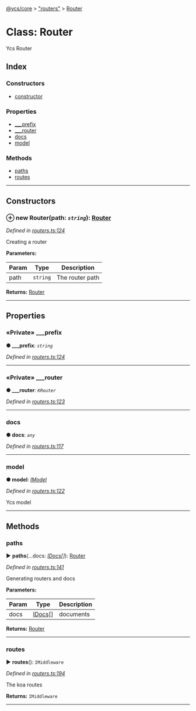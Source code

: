 [@ycs/core](../README.md) > ["routers"](../modules/_routers_.md) > [Router](../classes/_routers_.router.md)



# Class: Router


Ycs Router

## Index

### Constructors

* [constructor](_routers_.router.md#constructor)


### Properties

* [___prefix](_routers_.router.md#___prefix)
* [___router](_routers_.router.md#___router)
* [docs](_routers_.router.md#docs)
* [model](_routers_.router.md#model)


### Methods

* [paths](_routers_.router.md#paths)
* [routes](_routers_.router.md#routes)



---
## Constructors
<a id="constructor"></a>


### ⊕ **new Router**(path: *`string`*): [Router](_routers_.router.md)


*Defined in [routers.ts:124](https://github.com/yc-server/core/blob/408b191/src/routers.ts#L124)*



Creating a router


**Parameters:**

| Param | Type | Description |
| ------ | ------ | ------ |
| path | `string`   |  The router path |





**Returns:** [Router](_routers_.router.md)

---


## Properties
<a id="___prefix"></a>

### «Private» ___prefix

**●  ___prefix**:  *`string`* 

*Defined in [routers.ts:124](https://github.com/yc-server/core/blob/408b191/src/routers.ts#L124)*





___

<a id="___router"></a>

### «Private» ___router

**●  ___router**:  *`KRouter`* 

*Defined in [routers.ts:123](https://github.com/yc-server/core/blob/408b191/src/routers.ts#L123)*





___

<a id="docs"></a>

###  docs

**●  docs**:  *`any`* 

*Defined in [routers.ts:117](https://github.com/yc-server/core/blob/408b191/src/routers.ts#L117)*





___

<a id="model"></a>

###  model

**●  model**:  *[IModel](../interfaces/_db_.imodel.md)* 

*Defined in [routers.ts:122](https://github.com/yc-server/core/blob/408b191/src/routers.ts#L122)*



Ycs model




___


## Methods
<a id="paths"></a>

###  paths

► **paths**(...docs: *[IDocs](../interfaces/_docs_.idocs.md)[]*): [Router](_routers_.router.md)



*Defined in [routers.ts:141](https://github.com/yc-server/core/blob/408b191/src/routers.ts#L141)*



Generating routers and docs


**Parameters:**

| Param | Type | Description |
| ------ | ------ | ------ |
| docs | [IDocs](../interfaces/_docs_.idocs.md)[]   |  documents |





**Returns:** [Router](_routers_.router.md)





___

<a id="routes"></a>

###  routes

► **routes**(): `IMiddleware`



*Defined in [routers.ts:194](https://github.com/yc-server/core/blob/408b191/src/routers.ts#L194)*



The koa routes




**Returns:** `IMiddleware`





___


